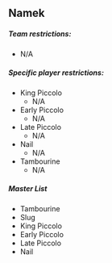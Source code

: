 ## Namek

##### Team restrictions:
  - N/A 

##### Specific player restrictions:

- King Piccolo
  - N/A 
- Early Piccolo
  - N/A 
- Late Piccolo
  - N/A 
- Nail
  - N/A 
- Tambourine
  - N/A 
  
##### Master List
- Tambourine
- Slug
- King Piccolo
- Early Piccolo
- Late Piccolo
- Nail
